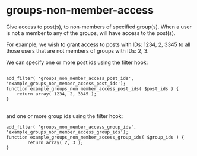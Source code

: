 # groups-non-member-access
Give access to post(s), to non-members of specified group(s). When a user is not a member to any of the groups, will have access to the post(s).

For example, we wish to grant access to posts with IDs: 1234, 2, 3345 to all those users that are not members of groups with IDs: 2, 3.

We can specify one or more post ids using the filter hook:

<pre>
<code>
add_filter( 'groups_non_member_access_post_ids', 'example_groups_non_member_access_post_ids');
function example_groups_non_member_access_post_ids( $post_ids ) {
	return array( 1234, 2, 3345 );
}
</code>
</pre>
and one or more group ids using the filter hook:

<pre>
<code>add_filter( 'groups_non_member_access_group_ids', 'example_groups_non_member_access_group_ids');
function example_groups_non_member_access_group_ids( $group_ids ) {
		return array( 2, 3 );
}
</code>
</pre>

